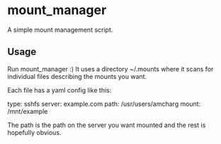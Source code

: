 # mount_manager #

A simple mount management script.

## Usage ##

Run mount_manager :) It uses a directory ~/.mounts where it scans for individual files describing the mounts you want.

Each file has a yaml config like this:

type: sshfs
server: example.com
path: /usr/users/amcharg
mount: /mnt/example

The path is the path on the server you want mounted and the rest is hopefully obvious.
